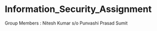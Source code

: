 # Information_Security_Assignment
Group Members : Nitesh Kumar s/o Punvashi Prasad 
                Sumit      
